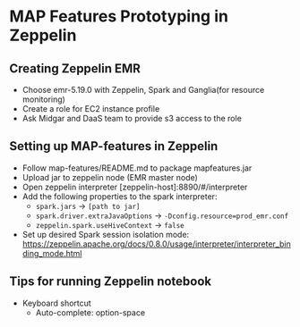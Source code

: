 # MAP Features Prototyping in Zeppelin

## Creating Zeppelin EMR
* Choose emr-5.19.0 with Zeppelin, Spark and Ganglia(for resource monitoring)
* Create a role for EC2 instance profile
* Ask Midgar and DaaS team to provide s3 access to the role 

## Setting up MAP-features in Zeppelin
* Follow map-features/README.md to package mapfeatures.jar
* Upload jar to zeppelin node (EMR master node)  
* Open zeppelin interpreter [zeppelin-host]:8890/#/interpreter  
* Add the following properties to the spark interpreter:
    * `spark.jars` -> `[path to jar]`
    * `spark.driver.extraJavaOptions` -> `-Dconfig.resource=prod_emr.conf`
    * `zeppelin.spark.useHiveContext` -> `false`
* Set up desired Spark session isolation mode: https://zeppelin.apache.org/docs/0.8.0/usage/interpreter/interpreter_binding_mode.html

## Tips for running Zeppelin notebook
* Keyboard shortcut
    * Auto-complete: option-space